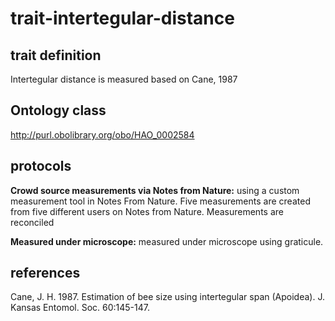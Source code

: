 # trait-intertegular-distance

## trait definition
Intertegular distance is measured based on Cane, 1987

## Ontology class
http://purl.obolibrary.org/obo/HAO_0002584

## protocols
**Crowd source measurements via Notes from Nature:** using a custom measurement tool in Notes From Nature. Five measurements are created from five different users on Notes from Nature. Measurements are reconciled

**Measured under microscope:** measured under microscope using graticule.


## references
Cane, J. H. 1987. Estimation of bee size using intertegular span (Apoidea). J. Kansas Entomol. Soc. 60:145-147.
